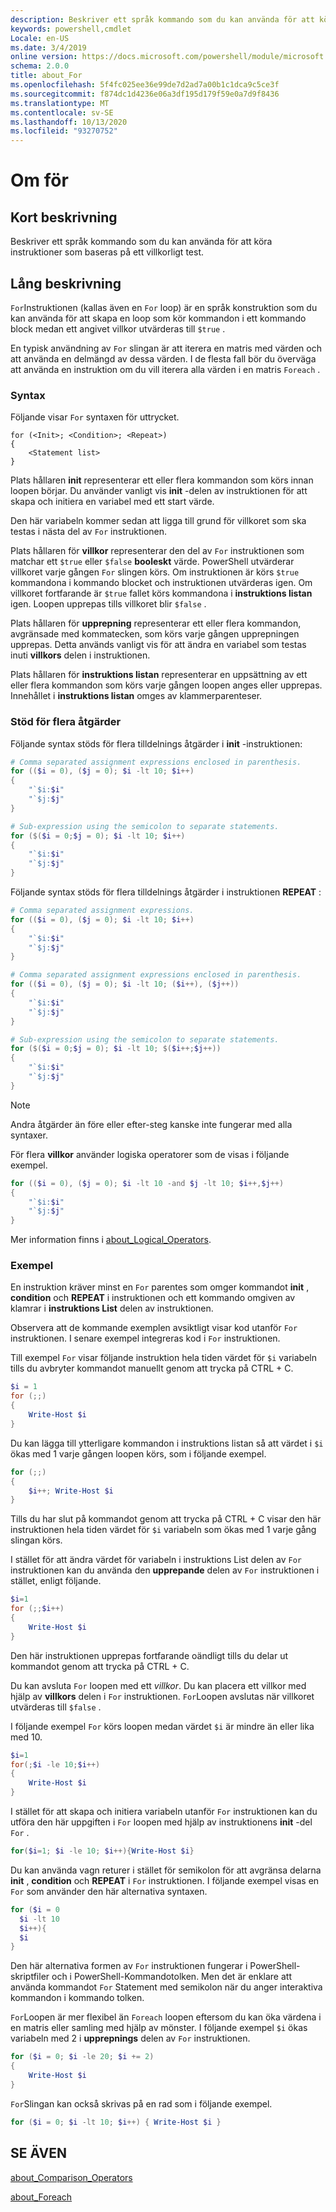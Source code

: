 ```yaml
---
description: Beskriver ett språk kommando som du kan använda för att köra instruktioner som baseras på ett villkorligt test.
keywords: powershell,cmdlet
Locale: en-US
ms.date: 3/4/2019
online version: https://docs.microsoft.com/powershell/module/microsoft.powershell.core/about/about_for?view=powershell-6&WT.mc_id=ps-gethelp
schema: 2.0.0
title: about_For
ms.openlocfilehash: 5f4fc025ee36e99de7d2ad7a00b1c1dca9c5ce3f
ms.sourcegitcommit: f874dc1d4236e06a3df195d179f59e0a7d9f8436
ms.translationtype: MT
ms.contentlocale: sv-SE
ms.lasthandoff: 10/13/2020
ms.locfileid: "93270752"
---
```

# <a name="about-for"></a>Om för

## <a name="short-description"></a>Kort beskrivning
Beskriver ett språk kommando som du kan använda för att köra instruktioner som baseras på ett villkorligt test.

## <a name="long-description"></a>Lång beskrivning

`For`Instruktionen (kallas även en `For` loop) är en språk konstruktion som du kan använda för att skapa en loop som kör kommandon i ett kommando block medan ett angivet villkor utvärderas till `$true` .

En typisk användning av `For` slingan är att iterera en matris med värden och att använda en delmängd av dessa värden. I de flesta fall bör du överväga att använda en instruktion om du vill iterera alla värden i en matris `Foreach` .

### <a name="syntax"></a>Syntax

Följande visar `For` syntaxen för uttrycket.

```
for (<Init>; <Condition>; <Repeat>)
{
    <Statement list>
}
```

Plats hållaren **init** representerar ett eller flera kommandon som körs innan loopen börjar. Du använder vanligt vis **init** -delen av instruktionen för att skapa och initiera en variabel med ett start värde.

Den här variabeln kommer sedan att ligga till grund för villkoret som ska testas i nästa del av `For` instruktionen.

Plats hållaren för **villkor** representerar den del av `For` instruktionen som matchar ett `$true` eller `$false` **booleskt** värde. PowerShell utvärderar villkoret varje gången `For` slingen körs. Om instruktionen är körs `$true` kommandona i kommando blocket och instruktionen utvärderas igen. Om villkoret fortfarande är `$true` fallet körs kommandona i **instruktions listan** igen. Loopen upprepas tills villkoret blir `$false` .

Plats hållaren för **upprepning** representerar ett eller flera kommandon, avgränsade med kommatecken, som körs varje gången upprepningen upprepas. Detta används vanligt vis för att ändra en variabel som testas inuti **villkors** delen i instruktionen.

Plats hållaren för **instruktions listan** representerar en uppsättning av ett eller flera kommandon som körs varje gången loopen anges eller upprepas. Innehållet i **instruktions listan** omges av klammerparenteser.

### <a name="support-for-multiple-operations"></a>Stöd för flera åtgärder

Följande syntax stöds för flera tilldelnings åtgärder i **init** -instruktionen:

```powershell
# Comma separated assignment expressions enclosed in parenthesis.
for (($i = 0), ($j = 0); $i -lt 10; $i++)
{
    "`$i:$i"
    "`$j:$j"
}

# Sub-expression using the semicolon to separate statements.
for ($($i = 0;$j = 0); $i -lt 10; $i++)
{
    "`$i:$i"
    "`$j:$j"
}
```

Följande syntax stöds för flera tilldelnings åtgärder i instruktionen **REPEAT** :

```powershell
# Comma separated assignment expressions.
for (($i = 0), ($j = 0); $i -lt 10; $i++)
{
    "`$i:$i"
    "`$j:$j"
}

# Comma separated assignment expressions enclosed in parenthesis.
for (($i = 0), ($j = 0); $i -lt 10; ($i++), ($j++))
{
    "`$i:$i"
    "`$j:$j"
}

# Sub-expression using the semicolon to separate statements.
for ($($i = 0;$j = 0); $i -lt 10; $($i++;$j++))
{
    "`$i:$i"
    "`$j:$j"
}
```

> [!NOTE]
> Andra åtgärder än före eller efter-steg kanske inte fungerar med alla syntaxer.

För flera **villkor** använder logiska operatorer som de visas i följande exempel.

```powershell
for (($i = 0), ($j = 0); $i -lt 10 -and $j -lt 10; $i++,$j++)
{
    "`$i:$i"
    "`$j:$j"
}
```

Mer information finns i [about_Logical_Operators](about_Logical_Operators.md).

### <a name="examples"></a>Exempel

En instruktion kräver minst en `For` parentes som omger kommandot **init** , **condition** och **REPEAT** i instruktionen och ett kommando omgiven av klamrar i **instruktions List** delen av instruktionen.

Observera att de kommande exemplen avsiktligt visar kod utanför `For` instruktionen. I senare exempel integreras kod i `For` instruktionen.

Till exempel `For` visar följande instruktion hela tiden värdet för `$i` variabeln tills du avbryter kommandot manuellt genom att trycka på CTRL + C.

```powershell
$i = 1
for (;;)
{
    Write-Host $i
}
```

Du kan lägga till ytterligare kommandon i instruktions listan så att värdet i `$i` ökas med 1 varje gången loopen körs, som i följande exempel.

```powershell
for (;;)
{
    $i++; Write-Host $i
}
```

Tills du har slut på kommandot genom att trycka på CTRL + C visar den här instruktionen hela tiden värdet för `$i` variabeln som ökas med 1 varje gång slingan körs.

I stället för att ändra värdet för variabeln i instruktions List delen av `For` instruktionen kan du använda den **upprepande** delen av `For` instruktionen i stället, enligt följande.

```powershell
$i=1
for (;;$i++)
{
    Write-Host $i
}
```

Den här instruktionen upprepas fortfarande oändligt tills du delar ut kommandot genom att trycka på CTRL + C.

Du kan avsluta `For` loopen med ett *villkor*. Du kan placera ett villkor med hjälp av **villkors** delen i `For` instruktionen. `For`Loopen avslutas när villkoret utvärderas till `$false` .

I följande exempel `For` körs loopen medan värdet `$i` är mindre än eller lika med 10.

```powershell
$i=1
for(;$i -le 10;$i++)
{
    Write-Host $i
}
```

I stället för att skapa och initiera variabeln utanför `For` instruktionen kan du utföra den här uppgiften i `For` loopen med hjälp av instruktionens **init** -del `For` .

```powershell
for($i=1; $i -le 10; $i++){Write-Host $i}
```

Du kan använda vagn returer i stället för semikolon för att avgränsa delarna **init** , **condition** och **REPEAT** i `For` instruktionen. I följande exempel visas en `For` som använder den här alternativa syntaxen.

```powershell
for ($i = 0
  $i -lt 10
  $i++){
  $i
}
```

Den här alternativa formen av `For` instruktionen fungerar i PowerShell-skriptfiler och i PowerShell-Kommandotolken. Men det är enklare att använda kommandot `For` Statement med semikolon när du anger interaktiva kommandon i kommando tolken.

`For`Loopen är mer flexibel än `Foreach` loopen eftersom du kan öka värdena i en matris eller samling med hjälp av mönster. I följande exempel `$i` ökas variabeln med 2 i **upprepnings** delen av `For` instruktionen.

```powershell
for ($i = 0; $i -le 20; $i += 2)
{
    Write-Host $i
}
```

`For`Slingan kan också skrivas på en rad som i följande exempel.

```powershell
for ($i = 0; $i -lt 10; $i++) { Write-Host $i }
```

## <a name="see-also"></a>SE ÄVEN

[about_Comparison_Operators](about_Comparison_Operators.md)

[about_Foreach](about_Foreach.md)
